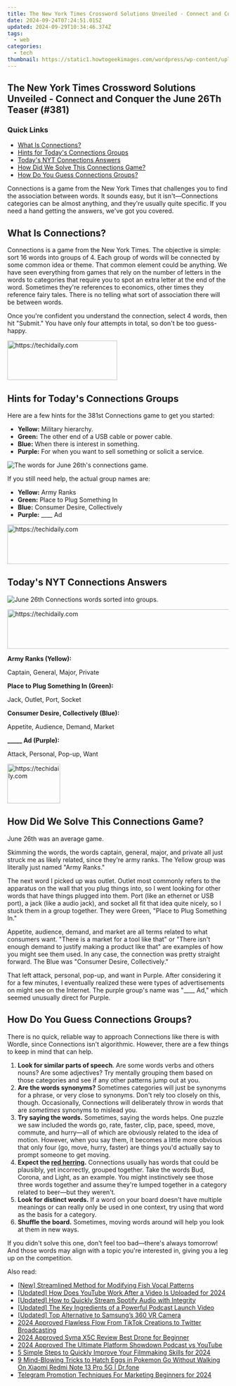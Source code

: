 ```yaml
---
title: The New York Times Crossword Solutions Unveiled - Connect and Conquer the June 26Th Teaser (#381)
date: 2024-09-24T07:24:51.015Z
updated: 2024-09-29T10:34:46.374Z
tags:
  - web
categories:
  - tech
thumbnail: https://static1.howtogeekimages.com/wordpress/wp-content/uploads/2024/06/nyt-connections-game-icon-on-a-phone-screen-and-several-magnifying-glasses-and-question-marks-around-it.jpg
---
```


## The New York Times Crossword Solutions Unveiled - Connect and Conquer the June 26Th Teaser (#381)

### Quick Links

* [What Is Connections?](https://on-screen-recording.techidaily.com/updated-invisible-interviewers-guide-stealthy-ios-and-android-tools/)
* [Hints for Today's Connections Groups](https://facebook-video-footage.techidaily.com/updated-the-top-beauty-brands-with-powerful-youtubers/)
* [Today's NYT Connections Answers](https://extra-approaches.techidaily.com/2024-approved-livegaze-app-reviews-and-ratings/)
* [How Did We Solve This Connections Game?](https://games-able.techidaily.com/1719166750449-unlocking-full-potential-the-2-year-oled-monitor-life/)
* [How Do You Guess Connections Groups?](https://android-frp.techidaily.com/easy-guide-how-to-bypass-oneplus-12-frp-android-10111213-by-drfone-android/)

 Connections is a game from the New York Times that challenges you to find the association between words. It sounds easy, but it isn't—Connections categories can be almost anything, and they're usually quite specific. If you need a hand getting the answers, we've got you covered.

##  What Is Connections?

 Connections is a game from the New York Times. The objective is simple: sort 16 words into groups of 4\. Each group of words will be connected by some common idea or theme. That common element could be anything. We have seen everything from games that rely on the number of letters in the words to categories that require you to spot an extra letter at the end of the word. Sometimes they're references to economics, other times they reference fairy tales. There is no telling what sort of association there will be between words.

 Once you're confident you understand the connection, select 4 words, then hit "Submit." You have only four attempts in total, so don't be too guess-happy.

<!-- affiliate ads begin -->
<a href="https://bluettius.sjv.io/c/5597632/2139107/17108" target="_top" id="2139107">
  <img src="//a.impactradius-go.com/display-ad/17108-2139107" border="0" alt="https://techidaily.com" width="250" height="90"/>
</a>
<img height="0" width="0" src="https://bluettius.sjv.io/i/5597632/2139107/17108" style="position:absolute;visibility:hidden;" border="0" />
<!-- affiliate ads end -->

##  Hints for Today's Connections Groups

 Here are a few hints for the 381st Connections game to get you started:

* **Yellow:** Military hierarchy.
* **Green:** The other end of a USB cable or power cable.
* **Blue:** When there is interest in something.
* **Purple:** For when you want to sell something or solicit a service.

![The words for June 26th's connections game.](https://static1.howtogeekimages.com/wordpress/wp-content/uploads/2024/06/june-26th-connections.png) 

 If you still need help, the actual group names are:

* **Yellow:** Army Ranks
* **Green:** Place to Plug Something In
* **Blue:** Consumer Desire, Collectively
* **Purple:** \_\_\_\_ Ad

<!-- affiliate ads begin -->
<a href="https://appsumo.8odi.net/c/5597632/1062450/7443" target="_top" id="1062450">
  <img src="//a.impactradius-go.com/display-ad/7443-1062450" border="0" alt="https://techidaily.com" width="600" height="90"/>
</a>
<img height="0" width="0" src="https://appsumo.8odi.net/i/5597632/1062450/7443" style="position:absolute;visibility:hidden;" border="0" />
<!-- affiliate ads end -->

##  Today's NYT Connections Answers

![June 26th Connections words sorted into groups.](https://static1.howtogeekimages.com/wordpress/wp-content/uploads/2024/06/june-26th-connections-filled.png) 

<!-- affiliate ads begin -->
<a href="https://appsumo.8odi.net/c/5597632/2049382/7443" target="_top" id="2049382">
  <img src="//a.impactradius-go.com/display-ad/7443-2049382" border="0" alt="https://techidaily.com" width="728" height="90"/>
</a>
<img height="0" width="0" src="https://appsumo.8odi.net/i/5597632/2049382/7443" style="position:absolute;visibility:hidden;" border="0" />
<!-- affiliate ads end -->

**Army Ranks (Yellow):** 

 Captain, General, Major, Private

**Place to Plug Something In (Green):** 

 Jack, Outlet, Port, Socket

**Consumer Desire, Collectively (Blue):** 

 Appetite, Audience, Demand, Market

**\_\_\_\_\_ Ad (Purple):** 

 Attack, Personal, Pop-up, Want

<!-- affiliate ads begin -->
<a href="https://25home.pxf.io/c/5597632/2148635/16836" target="_top" id="2148635">
  <img src="//a.impactradius-go.com/display-ad/16836-2148635" border="0" alt="https://techidaily.com" width="120" height="90"/>
</a>
<img height="0" width="0" src="https://25home.pxf.io/i/5597632/2148635/16836" style="position:absolute;visibility:hidden;" border="0" />
<!-- affiliate ads end -->

##  How Did We Solve This Connections Game?

 June 26th was an average game.

 Skimming the words, the words captain, general, major, and private all just struck me as likely related, since they're army ranks. The Yellow group was literally just named "Army Ranks."

 The next word I picked up was outlet. Outlet most commonly refers to the apparatus on the wall that you plug things into, so I went looking for other words that have things plugged into them. Port (like an ethernet or USB port), a jack (like a audio jack), and socket all fit that idea quite nicely, so I stuck them in a group together. They were Green, "Place to Plug Something In."

 Appetite, audience, demand, and market are all terms related to what consumers want. "There is a market for a tool like that" or "There isn't enough demand to justify making a product like that" are examples of how you might see them used. In any case, the connection was pretty straight forward. The Blue was "Consumer Desire, Collectively."

 That left attack, personal, pop-up, and want in Purple. After considering it for a few minutes, I eventually realized these were types of advertisements on might see on the Internet. The purple group's name was "\_\_\_\_ Ad," which seemed unusually direct for Purple.

##  How Do You Guess Connections Groups?

 There is no quick, reliable way to approach Connections like there is with Wordle, since Connections isn't algorithmic. However, there are a few things to keep in mind that can help.

1. **Look for similar parts of speech**. Are some words verbs and others nouns? Are some adjectives? Try mentally grouping them based on those categories and see if any other patterns jump out at you.
2. **Are the words synonyms?** Sometimes categories will just be synonyms for a phrase, or very close to synonyms. Don't rely too closely on this, though. Occasionally, Connections will deliberately throw in words that are _sometimes_ synonyms to mislead you.
3. **Try saying the words.** Sometimes, saying the words helps. One puzzle we saw included the words go, rate, faster, clip, pace, speed, move, commute, and hurry—all of which are obviously related to the idea of motion. However, when you say them, it becomes a little more obvious that only four (go, move, hurry, faster) are things you'd actually say to prompt someone to get moving.
4. **Expect the [red herring](https://www.merriam-webster.com/dictionary/red%20herring).** Connections usually has words that could be plausibly, yet incorrectly, grouped together. Take the words Bud, Corona, and Light, as an example. You might instinctively see those three words together and assume they're lumped together in a category related to beer—but they weren't.
5. **Look for distinct words.** If a word on your board doesn't have multiple meanings or can really only be used in one context, try using that word as the basis for a category.
6. **Shuffle the board.** Sometimes, moving words around will help you look at them in new ways.

 If you didn't solve this one, don't feel too bad—there's always tomorrow! And those words may align with a topic you're interested in, giving you a leg up on the competition.

<ins class="adsbygoogle"
     style="display:block"
     data-ad-format="autorelaxed"
     data-ad-client="ca-pub-7571918770474297"
     data-ad-slot="1223367746"></ins>

<ins class="adsbygoogle"
     style="display:block"
     data-ad-client="ca-pub-7571918770474297"
     data-ad-slot="8358498916"
     data-ad-format="auto"
     data-full-width-responsive="true"></ins>

<span class="atpl-alsoreadstyle">Also read:</span>
<div><ul>
<li><a href="https://fox-info.techidaily.com/new-streamlined-method-for-modifying-fish-vocal-patterns/"><u>[New] Streamlined Method for Modifying Fish Vocal Patterns</u></a></li>
<li><a href="https://youtube-webster.techidaily.com/ed-how-does-youtube-work-after-a-video-is-uploaded-for-2024/"><u>[Updated] How Does YouTube Work After a Video Is Uploaded for 2024</u></a></li>
<li><a href="https://some-techniques.techidaily.com/updated-how-to-quickly-stream-spotify-audio-with-integrity/"><u>[Updated] How to Quickly Stream Spotify Audio with Integrity</u></a></li>
<li><a href="https://some-skills.techidaily.com/updated-the-key-ingredients-of-a-powerful-podcast-launch-video/"><u>[Updated] The Key Ingredients of a Powerful Podcast Launch Video</u></a></li>
<li><a href="https://some-skills.techidaily.com/updated-top-alternative-to-samsungs-360-vr-camera/"><u>[Updated] Top Alternative to Samsung’s 360 VR Camera</u></a></li>
<li><a href="https://twitter-videos.techidaily.com/2024-approved-flawless-flow-from-tiktok-creations-to-twitter-broadcasting/"><u>2024 Approved Flawless Flow From TikTok Creations to Twitter Broadcasting</u></a></li>
<li><a href="https://some-skills.techidaily.com/2024-approved-syma-x5c-review-best-drone-for-beginner/"><u>2024 Approved Syma X5C Review Best Drone for Beginner</u></a></li>
<li><a href="https://some-skills.techidaily.com/2024-approved-the-ultimate-platform-showdown-podcast-vs-youtube/"><u>2024 Approved The Ultimate Platform Showdown Podcast vs YouTube</u></a></li>
<li><a href="https://extra-lessons.techidaily.com/5-simple-steps-to-quickly-improve-your-filmmaking-skills-for-2024/"><u>5 Simple Steps to Quickly Improve Your Filmmaking Skills for 2024</u></a></li>
<li><a href="https://android-pokemon-go.techidaily.com/9-mind-blowing-tricks-to-hatch-eggs-in-pokemon-go-without-walking-on-xiaomi-redmi-note-13-pro-5g-drfone-by-drfone-virtual-android/"><u>9 Mind-Blowing Tricks to Hatch Eggs in Pokemon Go Without Walking On Xiaomi Redmi Note 13 Pro 5G | Dr.fone</u></a></li>
<li><a href="https://some-skills.techidaily.com/telegram-promotion-techniques-for-marketing-beginners-for-2024/"><u>Telegram Promotion Techniques For Marketing Beginners for 2024</u></a></li>
</ul></div>

